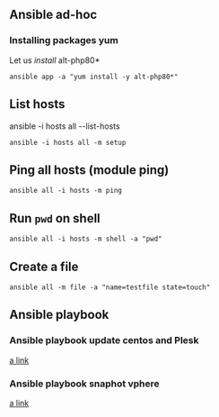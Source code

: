 

## Ansible ad-hoc

### Installing packages yum 

Let us *install* alt-php80*

```
ansible app -a "yum install -y alt-php80*"
```

## List hosts

ansible -i hosts all --list-hosts

```
ansible -i hosts all -m setup
```

## Ping all hosts (module ping)

```
ansible all -i hosts -m ping
```

## Run `pwd` on shell

```
ansible all -i hosts -m shell -a "pwd" 
```

##  Create a file 

```
ansible all -m file -a "name=testfile state=touch"
```

## Ansible playbook

### Ansible playbook update centos and Plesk 

[a link](https://github.com/S0larin13/ansible-quick-note/blob/main/update_plesk_server.yml)

### Ansible playbook snaphot vphere

[a link](https://github.com/S0larin13/ansible-quick-note/blob/main/snapshot_vpshere.yml)
